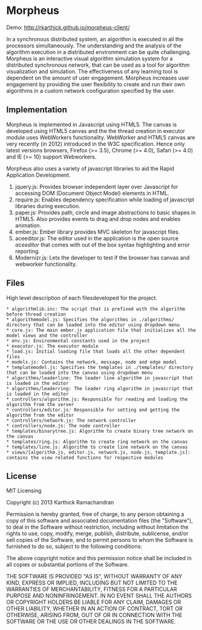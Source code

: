 Morpheus
========

Demo: http://rkarthick.github.io/morpheus-client/

In a synchronous distributed system, an algorithm is executed in all the processors simultaneously. The understanding  and the analysis of the algorithm execution in a distributed environment can be quite challenging. Morpheus is an interactive visual algorithm simulation system for a distributed synchronous network, that can be used as a tool for algorithm visualization and simulation. The effectiveness of any learning tool is dependent on the amount of user engagement. Morpheus increases user engagement by providing the user flexibility to create and run their own algorithms in a custom network configuration specified by the user. 

Implementation
--------------

Morpheus is implemented  in Javascript using HTML5. The canvas is developed using HTML5 canvas and the the thread creation in executor module uses WebWorkers functionality. WebWorker and HTML5 canvas are very recently (in 2012) introduced in the W3C specification. Hence only latest versions browsers, Firefox (>= 3.5), Chrome (>= 4.0), Safari (>= 4.0) and IE (>= 10) support Webworkers.

Morpheus also uses a variety of javascript libraries to aid the Rapid Application Development.

1. jquery.js: Provides browser independent layer over Javascript for accessing DOM (Document Object Model) elements in HTML.
2. require.js: Enables dependency specification while loading of javascript libraries during execution.
3. paper.js: Provides path, circle and image abstractions to basic shapes in HTML5. Also provides events to drag and drop nodes and enables animation.
4. ember.js: Ember library provides MVC skeleton for javascript files.
5. aceeditor.js: The editor used in the application is the open source $aceeditor$ that comes with out of the box syntax highlighting and error reporting.
6. Modernizr.js: Lets the developer to test if the browser has canvas and webworker functionality.


Files
-----

High level description of each filesdeveloped for the project.

    * algorithmlib.inc: The script that is prefixed with the algorithm before thread creation
    * algorithmmodel.js: Specifies the algorithms in ./algorithms/ directory that can be loaded into the editor using dropdown menu
    * core.js: The main ember.js application file that initializes all the model views and the controller
    * env.js: Environmental constants used in the project
    * executor.js: The executor module
    * load.js: Initial loading file that loads all the other dependent files
    * models.js: Contains the network, message, node and edge model
    * templatemodel.js: Specifies the templates in ./templates/ directory that can be loaded into the canvas using dropdown menu
    * algorithms/leaderline: The leader line algorithm in javascript that is loaded in the editor
    * algorithms/leaderring: The leader ring algorithm in javascript that is loaded in the editor
    * controllers/algorithm.js: Responsible for reading and loading the algorithm from the server
    * controllers/editor.js: Responsible for setting and getting the algorithm from the editor
    * controllers/network.js: The network controller
    * controllers/node.js: The node controller
    * templates/binarytree.js: Algorithm to create binary tree network on the canvas
    * templates/ring.js: Algorithm to create ring network on the canvas
    * templates/line.js: Algorithm to create line network on the canvas
    * views/[algorithm.js, editor.js, network.js, node.js, template.js]: contains the view related functions for respective modules

License
-------
MIT Licensing

Copyright (c) 2013 Karthick Ramachandran

Permission is hereby granted, free of charge, to any person obtaining a copy of this software and associated documentation files (the "Software"), to deal in the Software without restriction, including without limitation the rights to use, copy, modify, merge, publish, distribute, sublicense, and/or sell copies of the Software, and to permit persons to whom the Software is furnished to do so, subject to the following conditions:

The above copyright notice and this permission notice shall be included in all copies or substantial portions of the Software.

THE SOFTWARE IS PROVIDED "AS IS", WITHOUT WARRANTY OF ANY KIND, EXPRESS OR IMPLIED, INCLUDING BUT NOT LIMITED TO THE WARRANTIES OF MERCHANTABILITY, FITNESS FOR A PARTICULAR PURPOSE AND NONINFRINGEMENT. IN NO EVENT SHALL THE AUTHORS OR COPYRIGHT HOLDERS BE LIABLE FOR ANY CLAIM, DAMAGES OR OTHER LIABILITY, WHETHER IN AN ACTION OF CONTRACT, TORT OR OTHERWISE, ARISING FROM, OUT OF OR IN CONNECTION WITH THE SOFTWARE OR THE USE OR OTHER DEALINGS IN THE SOFTWARE.
